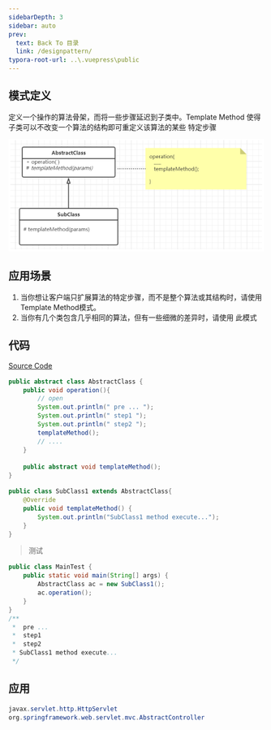 ```yaml
---
sidebarDepth: 3
sidebar: auto
prev:
  text: Back To 目录
  link: /designpattern/
typora-root-url: ..\.vuepress\public
---
```




## 模式定义

定义一个操作的算法骨架，而将一些步骤延迟到子类中。Template Method 使得子类可以不改变一个算法的结构即可重定义该算法的某些 特定步骤

![image-20230228134558274](/images/designpattern/image-20230228134558274.png)



## 应用场景

1. 当你想让客户端只扩展算法的特定步骤，而不是整个算法或其结构时，请使用Template Method模式。
2. 当你有几个类包含几乎相同的算法，但有一些细微的差异时，请使用 此模式



## 代码

[Source Code](https://github.com/Q10Viking/learncode/tree/main/designpattern/src/org/hzz/templatemethod)

```java
public abstract class AbstractClass {
    public void operation(){
        // open
        System.out.println(" pre ... ");
        System.out.println(" step1 ");
        System.out.println(" step2 ");
        templateMethod();
        // ....
    }

    public abstract void templateMethod();
}
```

```java
public class SubClass1 extends AbstractClass{
    @Override
    public void templateMethod() {
        System.out.println("SubClass1 method execute...");
    }
}
```



> 测试

```java
public class MainTest {
    public static void main(String[] args) {
        AbstractClass ac = new SubClass1();
        ac.operation();
    }
}
/**
 *  pre ...
 *  step1
 *  step2
 * SubClass1 method execute...
 */
```

## 应用

```java
javax.servlet.http.HttpServlet
org.springframework.web.servlet.mvc.AbstractController
```

